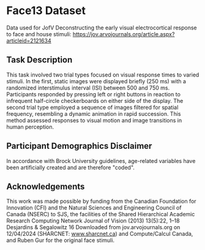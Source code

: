 # Face13 Dataset

Data used for JofV Deconstructing the early visual electrocortical response to face and house stimuli:
https://jov.arvojournals.org/article.aspx?articleid=2121634

## Task Description

This task involved two trial types focused on visual response times to varied stimuli. In the first, static images were displayed briefly (250 ms) with a randomized interstimulus interval (ISI) between 500 and 750 ms. Participants responded by pressing left or right buttons in reaction to infrequent half-circle checkerboards on either side of the display. The second trial type employed a sequence of images filtered for spatial frequency, resembling a dynamic animation in rapid succession. This method assessed responses to visual motion and image transitions in human perception.

## Participant Demographics Disclaimer

In accordance with Brock University guidelines, age-related variables have been artificially created and are therefore "coded". 

## Acknowledgements

This work was made possible by funding from the Canadian Foundation for Innovation (CFI) and the Natural Sciences and Engineering Council of Canada (NSERC) to SJS, the facilities of the Shared Hierarchical Academic Research Computing Network Journal of Vision (2013) 13(5):22, 1–18 Desjardins & Segalowitz 16 Downloaded from jov.arvojournals.org on 12/04/2024 (SHARCNET: www.sharcnet.ca) and Compute/Calcul Canada, and Ruben Gur for the original face stimuli.

